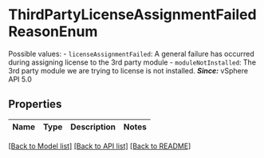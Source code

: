 # ThirdPartyLicenseAssignmentFailedReasonEnum

Possible values: - `licenseAssignmentFailed`: A general failure has occurred during assigning license to the 3rd party module - `moduleNotInstalled`: The 3rd party module we are trying to license is not installed.    ***Since:*** vSphere API 5.0 

## Properties
Name | Type | Description | Notes
------------ | ------------- | ------------- | -------------

[[Back to Model list]](../README.md#documentation-for-models) [[Back to API list]](../README.md#documentation-for-api-endpoints) [[Back to README]](../README.md)


